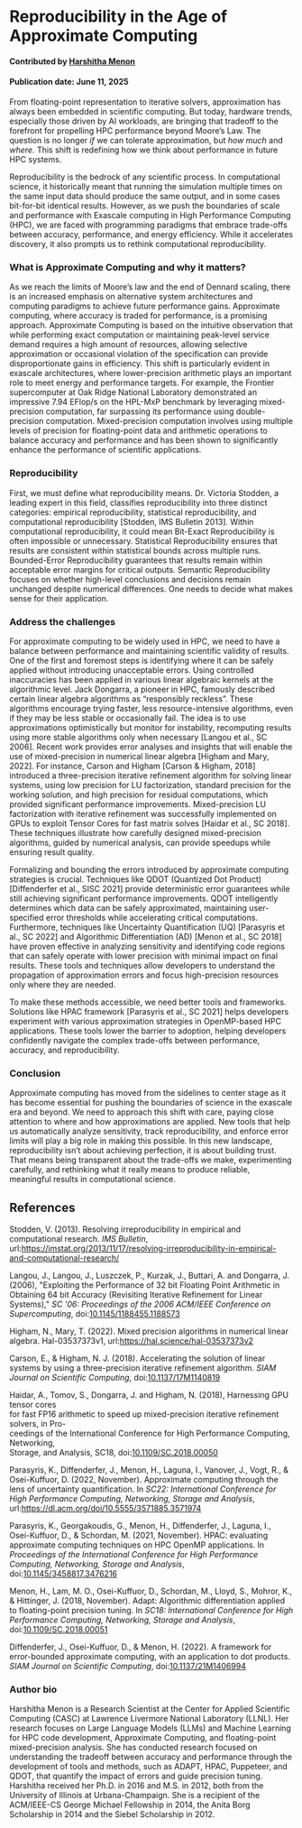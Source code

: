 # Reproducibility in the Age of Approximate Computing

#### Contributed by [Harshitha Menon](https://github.com/harshithamenon)

#### Publication date: June 11, 2025

<!--deck start-->
From floating-point representation to iterative solvers, approximation has always been embedded in scientific computing. But today, hardware trends, especially those driven by AI workloads, are bringing that tradeoff to the forefront for propelling HPC performance beyond Moore’s Law. The question is no longer *if* we can tolerate approximation, but *how much* and *where.* This shift is redefining how we think about performance in future HPC systems.
<!--deck end-->

Reproducibility is the bedrock of any scientific process. In computational science, it historically meant that running the simulation multiple times on the same input data should produce the same output, and in some cases bit-for-bit identical results. However, as we push the boundaries of scale and performance with Exascale computing in High Performance Computing (HPC), we are faced with programming paradigms that embrace trade-offs between accuracy, performance, and energy efficiency. While it accelerates discovery, it also prompts us to rethink computational reproducibility.

### What is Approximate Computing and why it matters?

As we reach the limits of Moore’s law and the end of Dennard scaling, there is an increased emphasis on alternative system architectures and computing paradigms to achieve future performance gains. Approximate computing, where accuracy is traded for performance, is a promising approach. Approximate Computing is based on the intuitive observation that while performing exact computation or maintaining peak-level service demand requires a high amount of resources, allowing selective approximation or occasional violation of the specification can provide disproportionate gains in efficiency. This shift is particularly evident in exascale architectures, where lower-precision arithmetic plays an important role to meet energy and performance targets. For example, the Frontier supercomputer at Oak Ridge National Laboratory demonstrated an impressive 7.94 EFlop/s on the HPL-MxP benchmark by leveraging mixed-precision computation, far surpassing its performance using double-precision computation. Mixed-precision computation involves using multiple levels of precision for floating-point data and arithmetic operations to balance accuracy and performance and has been shown to significantly enhance the performance of scientific applications.  

### Reproducibility

First, we must define what reproducibility means. Dr. Victoria Stodden, a leading expert in this field, classifies reproducibility into three distinct categories: empirical reproducibility, statistical reproducibility, and computational reproducibility \[Stodden, IMS Bulletin 2013\]. Within computational reproducibility, it could mean Bit-Exact Reproducibility is often impossible or unnecessary. Statistical Reproducibility ensures that results are consistent within statistical bounds across multiple runs. Bounded-Error Reproducibility guarantees that results remain within acceptable error margins for critical outputs. Semantic Reproducibility focuses on whether high-level conclusions and decisions remain unchanged despite numerical differences. One needs to decide what makes sense for their application.

### Address the challenges

For approximate computing to be widely used in HPC, we need to have a balance between performance and maintaining scientific validity of results. One of the first and foremost steps is identifying where it can be safely applied without introducing unacceptable errors. Using controlled inaccuracies has been applied in various linear algebraic kernels at the algorithmic level. Jack Dongarra, a pioneer in HPC, famously described certain linear algebra algorithms as “responsibly reckless”. These algorithms encourage trying faster, less resource-intensive algorithms, even if they may be less stable or occasionally fail. The idea is to use approximations optimistically but monitor for instability, recomputing results using more stable algorithms only when necessary \[Langou et al., SC 2006\]. Recent work provides error analyses and insights that will enable the use of mixed-precision in numerical linear algebra \[Higham and Mary, 2022\]. For instance, Carson and Higham \[Carson & Higham, 2018\] introduced a three-precision iterative refinement algorithm for solving linear systems, using low precision for LU factorization, standard precision for the working solution, and high precision for residual computations, which provided significant performance improvements. Mixed-precision LU factorization with iterative refinement was successfully implemented on GPUs to exploit Tensor Cores for fast matrix solves \[Haidar et al., SC 2018\]. These techniques illustrate how carefully designed mixed-precision algorithms, guided by numerical analysis, can provide speedups while ensuring result quality. 

Formalizing and bounding the errors introduced by approximate computing strategies is crucial. Techniques like QDOT (Quantized Dot Product) \[Diffenderfer et al., SISC 2021\]  provide deterministic error guarantees while still achieving significant performance improvements. QDOT intelligently determines which data can be safely approximated, maintaining user-specified error thresholds while accelerating critical computations. Furthermore, techniques like Uncertainty Quantification (UQ) \[Parasyris et al., SC 2022\] and Algorithmic Differentiation (AD) \[Menon et al., SC 2018\] have proven effective in analyzing sensitivity and identifying code regions that can safely operate with lower precision with minimal impact on final results. These tools and techniques allow developers to understand the propagation of approximation errors and focus high-precision resources only where they are needed.

To make these methods accessible, we need better tools and frameworks. Solutions like HPAC framework \[Parasyris et al., SC 2021\] helps developers experiment with various approximation strategies in OpenMP-based HPC applications. These tools lower the barrier to adoption, helping developers confidently navigate the complex trade-offs between performance, accuracy, and reproducibility.

### Conclusion

Approximate computing has moved from the sidelines to center stage as it has become essential for pushing the boundaries of science in the exascale era and beyond. We need to approach this shift with care, paying close attention to where and how approximations are applied. New tools that help us automatically analyze sensitivity, track reproducibility, and enforce error limits will play a big role in making this possible. In this new landscape, reproducibility isn’t about achieving perfection, it is about building trust. That means being transparent about the trade-offs we make, experimenting carefully, and rethinking what it really means to produce reliable, meaningful results in computational science.

## References

Stodden, V. (2013). Resolving irreproducibility in empirical and computational research. *IMS Bulletin*, url:<https://imstat.org/2013/11/17/resolving-irreproducibility-in-empirical-and-computational-research/>

Langou, J., Langou, J., Luszczek, P., Kurzak, J., Buttari, A. and Dongarra, J. (2006), "Exploiting the Performance of 32 bit Floating Point Arithmetic in Obtaining 64 bit Accuracy (Revisiting Iterative Refinement for Linear Systems)," *SC '06: Proceedings of the 2006 ACM/IEEE Conference on Supercomputing*, doi:[10.1145/1188455.1188573](https://doi.org/10.1145/1188455.1188573)

Higham, N., Mary, T. (2022). Mixed precision algorithms in numerical linear algebra. Hal-03537373v1, url:<https://hal.science/hal-03537373v2>

Carson, E., & Higham, N. J. (2018). Accelerating the solution of linear systems by using a three-precision iterative refinement algorithm. *SIAM Journal on Scientific Computing*, doi:[10.1137/17M1140819](https://doi.org/10.1137/17M1140819)

Haidar, A., Tomov, S., Dongarra, J. and Higham, N. (2018), Harnessing GPU tensor cores  
for fast FP16 arithmetic to speed up mixed-precision iterative refinement solvers, in Pro-  
ceedings of the International Conference for High Performance Computing, Networking,  
Storage, and Analysis, SC18, doi:[10.1109/SC.2018.00050](https://doi.org/10.1109/SC.2018.00050)

Parasyris, K., Diffenderfer, J., Menon, H., Laguna, I., Vanover, J., Vogt, R., & Osei-Kuffuor, D. (2022, November). Approximate computing through the lens of uncertainty quantification. In *SC22: International Conference for High Performance Computing, Networking, Storage and Analysis*, url:<https://dl.acm.org/doi/10.5555/3571885.3571974>

Parasyris, K., Georgakoudis, G., Menon, H., Diffenderfer, J., Laguna, I., Osei-Kuffuor, D., & Schordan, M. (2021, November). HPAC: evaluating approximate computing techniques on HPC OpenMP applications. In *Proceedings of the International Conference for High Performance Computing, Networking, Storage and Analysis*, doi:[10.1145/3458817.3476216](https://doi.org/10.1145/3458817.3476216)

Menon, H., Lam, M. O., Osei-Kuffuor, D., Schordan, M., Lloyd, S., Mohror, K., & Hittinger, J. (2018, November). Adapt: Algorithmic differentiation applied to floating-point precision tuning. In *SC18: International Conference for High Performance Computing, Networking, Storage and Analysis*, doi:[10.1109/SC.2018.00051](https://doi.org/10.1109/SC.2018.00051)

Diffenderfer, J., Osei-Kuffuor, D., & Menon, H. (2022). A framework for error-bounded approximate computing, with an application to dot products. *SIAM Journal on Scientific Computing*, doi:[10.1137/21M1406994](https://doi.org/10.1137/21M1406994)

### Author bio

Harshitha Menon is a Research Scientist at the Center for Applied Scientific Computing (CASC) at Lawrence Livermore National Laboratory (LLNL). Her research focuses on Large Language Models (LLMs) and Machine Learning for HPC code development, Approximate Computing, and floating-point mixed-precision analysis. She has conducted research focused on understanding the tradeoff between accuracy and performance  through the development of tools and methods, such as ADAPT, HPAC, Puppeteer, and QDOT, that quantify the impact of errors and guide precision tuning. Harshitha received her Ph.D. in 2016 and M.S. in 2012, both from the University of Illinois at Urbana-Champaign. She is a recipient of the ACM/IEEE-CS George Michael Fellowship in 2014, the Anita Borg Scholarship in 2014 and the Siebel Scholarship in 2012.

<!---
Publish: yes
Track: Deep dive 
Topics: reproducibility, requirements, design, "high-performance computing (hpc)"
--->
